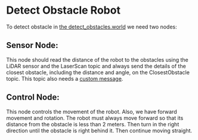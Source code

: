 # Detect Obstacle Robot

To detect obstacle in [the detect_obstacles.world](https://github.com/ZahraRahimii/Detect-Obstacle-Robot/blob/main/detect_obstacles.world) we need two nodes:

## Sensor Node: 
This node should read the distance of the robot to the obstacles using the LiDAR sensor and the LaserScan topic and always send the details of the closest obstacle, including the distance and angle, on the ClosestObstacle topic. This topic also needs a [custom message](https://github.com/ZahraRahimii/Detect-Obstacle-Robot/blob/main/msg/custom_msg.msg).

## Control Node: 
This node controls the movement of the robot. Also, we have forward movement and rotation. The robot must always move forward so that its distance from the obstacle is less than 2 meters. Then turn in the right direction until the obstacle is right behind it. Then continue moving straight. 
